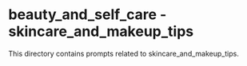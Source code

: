 # beauty_and_self_care - skincare_and_makeup_tips

This directory contains prompts related to skincare_and_makeup_tips.